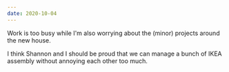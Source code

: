 ```yaml
---
date: 2020-10-04
---
```


Work is too busy while I'm also worrying about the (minor) projects around the new house.

I think Shannon and I should be proud that we can manage a bunch of IKEA assembly without annoying each other too much.
